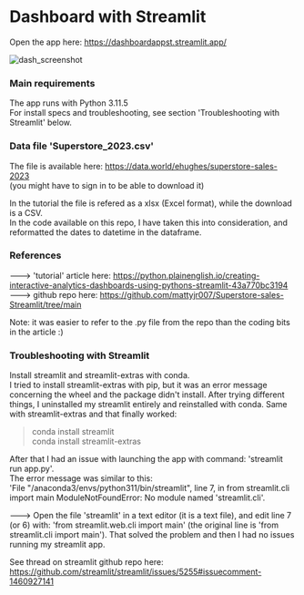 # Dashboard with Streamlit
Open the app here: https://dashboardappst.streamlit.app/

![dash_screenshot](https://github.com/AnneEstoppey/Streamlit_dashboard/assets/35219455/49963be2-b655-44e4-a1c9-3038cea71b6c)

### Main requirements
The app runs with Python 3.11.5<br>
For install specs and troubleshooting, see section 'Troubleshooting with Streamlit' below.

### Data file 'Superstore_2023.csv'
The file is available here: https://data.world/ehughes/superstore-sales-2023<br>
(you might have to sign in to be able to download it)

In the tutorial the file is refered as a xlsx (Excel format), while the download is a CSV.<br>
In the code available on this repo, I have taken this into consideration, and reformatted the dates to datetime in the dataframe.

### References
---> 'tutorial' article here: https://python.plainenglish.io/creating-interactive-analytics-dashboards-using-pythons-streamlit-43a770bc3194<br>
---> github repo here: https://github.com/mattyjr007/Superstore-sales-Streamlit/tree/main<br>

Note: it was easier to refer to the .py file from the repo than the coding bits in the article :)


### Troubleshooting with Streamlit
Install streamlit and streamlit-extras with conda.<br> 
I tried to install streamlit-extras with pip, but it was an error message concerning the wheel and the package didn't install. After trying different things, I uninstalled my streamlit entirely and reinstalled with conda. Same with streamlit-extras and that finally worked:<br>
> conda install streamlit<br>
> conda install streamlit-extras

After that I had an issue with launching the app with command: 'streamlit run app.py'.<br>
The error message was similar to this:<br>
'File "<path to user>/anaconda3/envs/python311/bin/streamlit", line 7, in from streamlit.cli import main ModuleNotFoundError: No module named 'streamlit.cli'.

---> Open the file 'streamlit' in a text editor (it is a text file), and edit line 7 (or 6) with: 'from streamlit.web.cli import main' (the original line is 'from streamlit.cli import main'). That solved the problem and then I had no issues running my streamlit app.

See thread on streamlit github repo here: https://github.com/streamlit/streamlit/issues/5255#issuecomment-1460927141

